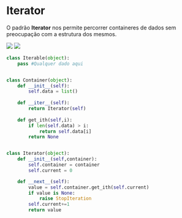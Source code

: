 # Iterator

O padrão **Iterator** nos permite percorrer containeres de dados sem preocupação com a estrutura dos mesmos.

<img src="./.assets/iterator.JPG">

<img src="./.assets/iteratorclass.JPG">

```python
class Iterable(object):
    pass #Qualquer dado aqui


class Container(object):
    def __init__(self):
        self.data = list()
    
    def __iter__(self):
        return Iterator(self)
    
    def get_ith(self,i):
        if len(self.data) > i:
            return self.data[i]
        return None


class Iterator(object):
    def __init__(self,container):
        self.container = container
        self.current = 0

    def __next__(self):
        value = self.container.get_ith(self.current)
        if value is None:
            raise StopIteration
        self.current+=1
        return value

```